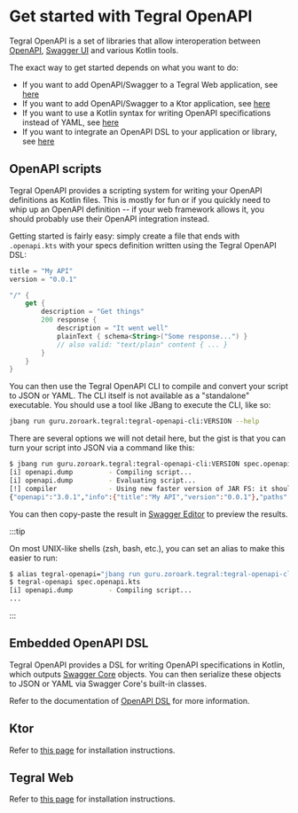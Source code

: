 # Get started with Tegral OpenAPI

Tegral OpenAPI is a set of libraries that allow interoperation between [OpenAPI](https://www.openapis.org/), [Swagger UI](https://swagger.io/tools/swagger-ui/) and various Kotlin tools.

The exact way to get started depends on what you want to do:

- If you want to add OpenAPI/Swagger to a Tegral Web application, see [here](#tegral-web)
- If you want to add OpenAPI/Swagger to a Ktor application, see [here](#ktor)
- If you want to use a Kotlin syntax for writing OpenAPI specifications instead of YAML, see [here](#embedded-openapi-dsl)
- If you want to integrate an OpenAPI DSL to your application or library, see [here](#embedded-openapi-dsl)

## OpenAPI scripts

Tegral OpenAPI provides a scripting system for writing your OpenAPI definitions as Kotlin files. This is mostly for fun or if you quickly need to whip up an OpenAPI definition -- if your web framework allows it, you should probably use their OpenAPI integration instead.

Getting started is fairly easy: simply create a file that ends with `.openapi.kts` with your specs definition written using the Tegral OpenAPI DSL:

```kotlin title="spec.openapi.kts"
title = "My API"
version = "0.0.1"

"/" {
    get {
        description = "Get things"
        200 response {
            description = "It went well"
            plainText { schema<String>("Some response...") }
            // also valid: "text/plain" content { ... }
        }
    }
}
```

You can then use the Tegral OpenAPI CLI to compile and convert your script to JSON or YAML. The CLI itself is not available as a "standalone" executable. You should use a tool like JBang to execute the CLI, like so:

```bash
jbang run guru.zoroark.tegral:tegral-openapi-cli:VERSION --help
```

There are several options we will not detail here, but the gist is that you can turn your script into JSON via a command like this:

```bash
$ jbang run guru.zoroark.tegral:tegral-openapi-cli:VERSION spec.openapi.kts
[i] openapi.dump         - Compiling script...
[i] openapi.dump         - Evaluating script...
[!] compiler             - Using new faster version of JAR FS: it should make your build faster, but the new implementation is experimental
{"openapi":"3.0.1","info":{"title":"My API","version":"0.0.1"},"paths":{"/":{"get":{"description":"Get things","responses":{"200":{"description":"It went well","content":{"text/plain":{"schema":{"type":"string"},"example":"Some response..."}}}}}}}}
```

You can then copy-paste the result in [Swagger Editor](https://editor.swagger.io) to preview the results.

:::tip

On most UNIX-like shells (zsh, bash, etc.), you can set an alias to make this easier to run:

```bash
$ alias tegral-openapi="jbang run guru.zoroark.tegral:tegral-openapi-cli:VERSION"
$ tegral-openapi spec.openapi.kts
[i] openapi.dump         - Compiling script...
...
```

:::

## Embedded OpenAPI DSL

Tegral OpenAPI provides a DSL for writing OpenAPI specifications in Kotlin, which outputs [Swagger Core](https://github.com/swagger-api/swagger-core) objects. You can then serialize these objects to JSON or YAML via Swagger Core's built-in classes.

Refer to the documentation of [OpenAPI DSL](/modules/core/openapi/dsl.md) for more information.

## Ktor

Refer to [this page](/modules/core/openapi/ktor.md) for installation instructions.

## Tegral Web

Refer to [this page](/modules/core/openapi/tegral-web.md) for installation instructions.
